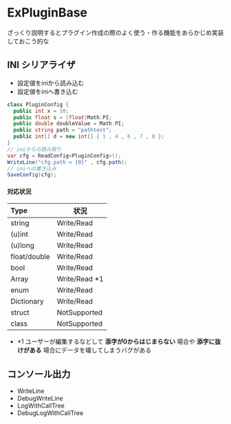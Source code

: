 # ExPluginBase

ざっくり説明するとプラグイン作成の際のよく使う・作る機能をあらかじめ実装しておこう的な

## INI シリアライザ
- 設定値をiniから読み込む
- 設定値をiniへ書き込む

```csharp
class PluginConfig {
  public int x = 10;
  public float s = (float)Math.PI;
  public double doubleValue = Math.PI;
  public string path = "pathtest";
  public int[] d = new int[] { 1 , 4 , 6 , 7 , 8 };
}
// iniからの読み取り
var cfg = ReadConfig<PluginConfig>();
WriteLine("cfg.path = {0}" , cfg.path);
// iniへの書き込み
SaveConfig(cfg);
```
#### 対応状況
|Type  |状況       |
|:-----|----------|
|string|Write/Read|
|(u)int|Write/Read|
|(u)long|Write/Read|
|float/double|Write/Read|
|bool|Write/Read|
|Array|Write/Read *1|
|enum|Write/Read|
|Dictionary|Write/Read|
|struct|NotSupported|
|class |NotSupported|

- \*1 ユーザーが編集するなどして **添字が0からはじまらない** 場合や **添字に抜けがある** 場合にデータを壊してしまうバグがある

## コンソール出力
- WriteLine
- DebugWriteLine
- LogWithCallTree
- DebugLogWithCallTree
